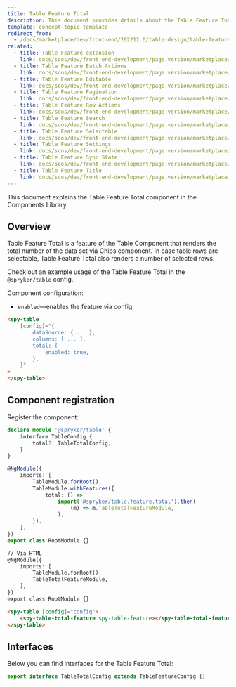 ```yaml
---
title: Table Feature Total
description: This document provides details about the Table Feature Total component in the Components Library.
template: concept-topic-template
redirect_from:
  - /docs/marketplace/dev/front-end/202212.0/table-design/table-features/table-feature-total.html
related:
  - title: Table Feature extension
    link: docs/scos/dev/front-end-development/page.version/marketplace/table-design/table-feature-extension/table-feature-extension.html
  - title: Table Feature Batch Actions
    link: docs/scos/dev/front-end-development/page.version/marketplace/table-design/table-feature-extension/table-feature-batch-actions.html
  - title: Table Feature Editable
    link: docs/scos/dev/front-end-development/page.version/marketplace/table-design/table-feature-extension/table-feature-editable.html
  - title: Table Feature Pagination
    link: docs/scos/dev/front-end-development/page.version/marketplace/table-design/table-feature-extension/table-feature-pagination.html
  - title: Table Feature Row Actions
    link: docs/scos/dev/front-end-development/page.version/marketplace/table-design/table-feature-extension/table-feature-row-actions.html
  - title: Table Feature Search
    link: docs/scos/dev/front-end-development/page.version/marketplace/table-design/table-feature-extension/table-feature-search.html
  - title: Table Feature Selectable
    link: docs/scos/dev/front-end-development/page.version/marketplace/table-design/table-feature-extension/table-feature-selectable.html
  - title: Table Feature Settings
    link: docs/scos/dev/front-end-development/page.version/marketplace/table-design/table-feature-extension/table-feature-settings.html
  - title: Table Feature Sync State
    link: docs/scos/dev/front-end-development/page.version/marketplace/table-design/table-feature-extension/table-feature-sync-state.html
  - title: Table Feature Title
    link: docs/scos/dev/front-end-development/page.version/marketplace/table-design/table-feature-extension/table-feature-title.html
---
```


This document explains the Table Feature Total component in the Components Library.

## Overview

Table Feature Total is a feature of the Table Component that renders the total number of the data
set via Chips component.
In case table rows are selectable, Table Feature Total also renders a number of selected rows.

Check out an example usage of the Table Feature Total in the `@spryker/table` config.

Component configuration:

- `enabled`—enables the feature via config.  

```html
<spy-table
    [config]="{
        dataSource: { ... },
        columns: [ ... ],
        total: {
            enabled: true,
        },                                                                                           
    }"
>
</spy-table>
```

## Component registration

Register the component:

```ts
declare module '@spryker/table' {
    interface TableConfig {
        total?: TableTotalConfig;
    }
}

@NgModule({
    imports: [
        TableModule.forRoot(),
        TableModule.withFeatures({
            total: () =>
                import('@spryker/table.feature.total').then(
                    (m) => m.TableTotalFeatureModule,
                ),
        }),
    ],
})
export class RootModule {}
```

```html
// Via HTML
@NgModule({
    imports: [
        TableModule.forRoot(),
        TableTotalFeatureModule,
    ],
})
export class RootModule {}

<spy-table [config]="config">
    <spy-table-total-feature spy-table-feature></spy-table-total-feature>
</spy-table>
```

## Interfaces

Below you can find interfaces for the Table Feature Total:

```ts
export interface TableTotalConfig extends TableFeatureConfig {}
```

